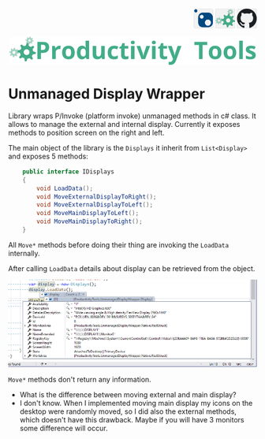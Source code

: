 <!--Category:C#,PowerShell--> 
 <p align="right">
    <a href="https://www.nuget.org/packages/ProductivityTools.UnmanagedDisplayWrapper/"><img src="Images/Header/Nuget_border_40px.png" /></a>
    <a href="http://productivitytools.tech/Unmanaged-Display-Wrapper/"><img src="Images/Header/ProductivityTools_green_40px_2.png" /><a> 
    <a href="https://github.com/pwujczyk/ProductivityTools.UnmanagedDisplayWrapper"><img src="Images/Header/Github_border_40px.png" /></a>
</p>
<p align="center">
    <a href="http://http://productivitytools.tech/">
        <img src="Images/Header/LogoTitle_green_500px.png" />
    </a>
</p>

# Unmanaged Display Wrapper

Library wraps P/Invoke (platform invoke) unmanaged methods in c# class. It allows to manage the external and internal display. Currently it exposes methods to position screen on the right and left.

<!--more-->

The main object of the library is the ``Displays`` it inherit from ``List<Display>`` and exposes 5 methods:

```c#
    public interface IDisplays
    {
        void LoadData();
        void MoveExternalDisplayToRight();
        void MoveExternalDisplayToLeft();
        void MoveMainDisplayToLeft();
        void MoveMainDisplayToRight();
    }
```

All ``Move*`` methods before doing their thing are invoking the ``LoadData`` internally. 

After calling ``LoadData`` details about display can be retrieved from the object.

![DisplayDetails](Images/DisplayDetails.png)

``Move*`` methods don't return any information.

- What is the difference between moving external and main display?
- I don't know. When I implemented moving main display my icons on the desktop were randomly moved, so I did also the external methods, which doesn't have this drawback. Maybe if you will have 3 monitors some difference will occur. 
